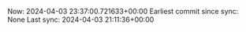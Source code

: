 Now: 2024-04-03 23:37:00.721633+00:00 Earliest commit since sync: None Last sync: 2024-04-03 21:11:36+00:00
